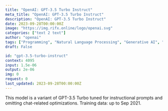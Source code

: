 ```yaml
---
title: "OpenAI: GPT-3.5 Turbo Instruct"
meta_title: "OpenAI: GPT-3.5 Turbo Instruct"
description: "OpenAI: GPT-3.5 Turbo Instruct"
date: 2023-09-28T00:00:00Z
image: "https://img.rifx.online/logo/openai.svg"
categories: ["text 2 text"]
author: "openai"
tags: ["Programming", "Natural Language Processing", "Generative AI", "Chatbots", "Technology/Web"]
draft: False

id: "gpt-3.5-turbo-instruct"
context: 4095
input: 1.5e-06
output: 2e-06
img: 0
request: 0
last_updated: 2023-09-28T00:00:00Z
---
```


This model is a variant of GPT-3.5 Turbo tuned for instructional prompts and omitting chat-related optimizations. Training data: up to Sep 2021.

